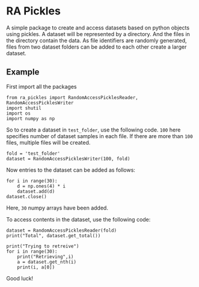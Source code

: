 # RA Pickles
A simple package to create and access datasets based on python objects using pickles.
A dataset will be represented by a directory. And the files in the directory contain the data.
As file identifiers are randomly generated, files from two dataset folders can be added to
each other create a larger dataset. 

## Example
First import all the packages
```
from ra_pickles import RandomAccessPicklesReader, RandomAccessPicklesWriter
import shutil
import os
import numpy as np
```

So to create a dataset in `test_folder`, use the following code. `100` here
specifies number of dataset samples in each file. If there are more than `100`
files, multiple files will be created.
```
fold = 'test_folder'
dataset = RandomAccessPicklesWriter(100, fold)
```

Now entries to the dataset can be added as follows:
```
for i in range(30):
    d = np.ones(4) * i
    dataset.add(d)
dataset.close()
```
Here, `30` numpy arrays have been added. 

To access contents in the dataset, use the following code:
```
dataset = RandomAccessPicklesReader(fold)
print("Total", dataset.get_total())

print("Trying to retreive")
for i in range(30):
    print("Retrieving",i)
    a = dataset.get_nth(i)
    print(i, a[0])
```

Good luck!

